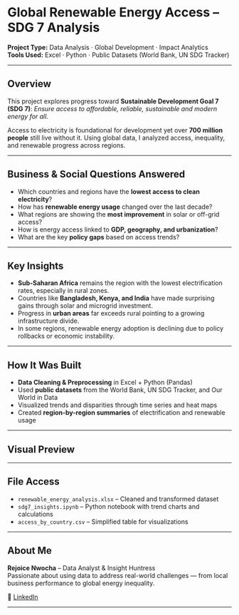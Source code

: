 # Global Renewable Energy Access – SDG 7 Analysis

**Project Type:** Data Analysis · Global Development · Impact Analytics  
**Tools Used:** Excel · Python · Public Datasets (World Bank, UN SDG Tracker)

---

## Overview

This project explores progress toward **Sustainable Development Goal 7 (SDG 7)**: *Ensure access to affordable, reliable, sustainable and modern energy for all.*

Access to electricity is foundational for development yet over **700 million people** still live without it. Using global data, I analyzed access, inequality, and renewable progress across regions.

---

## Business & Social Questions Answered

- Which countries and regions have the **lowest access to clean electricity**?
- How has **renewable energy usage** changed over the last decade?
- What regions are showing the **most improvement** in solar or off-grid access?
- How is energy access linked to **GDP, geography, and urbanization**?
- What are the key **policy gaps** based on access trends?

---

## Key Insights

- **Sub-Saharan Africa** remains the region with the lowest electrification rates, especially in rural zones.
- Countries like **Bangladesh, Kenya, and India** have made surprising gains through solar and microgrid investment.
- Progress in **urban areas** far exceeds rural pointing to a growing infrastructure divide.
- In some regions, renewable energy adoption is declining due to policy rollbacks or economic instability.

---

## How It Was Built

- **Data Cleaning & Preprocessing** in Excel + Python (Pandas)
- Used **public datasets** from the World Bank, UN SDG Tracker, and Our World in Data
- Visualized trends and disparities through time series and heat maps
- Created **region-by-region summaries** of electrification and renewable usage

---

## Visual Preview

---

## File Access

- `renewable_energy_analysis.xlsx` – Cleaned and transformed dataset  
- `sdg7_insights.ipynb` – Python notebook with trend charts and calculations  
- `access_by_country.csv` – Simplified table for visualizations

---

##  About Me

**Rejoice Nwocha** – Data Analyst & Insight Huntress  
Passionate about using data to address real-world challenges — from local business performance to global energy inequality.

🔗 [LinkedIn](https://linkedin.com/in/rejoice-nwocha)

---
